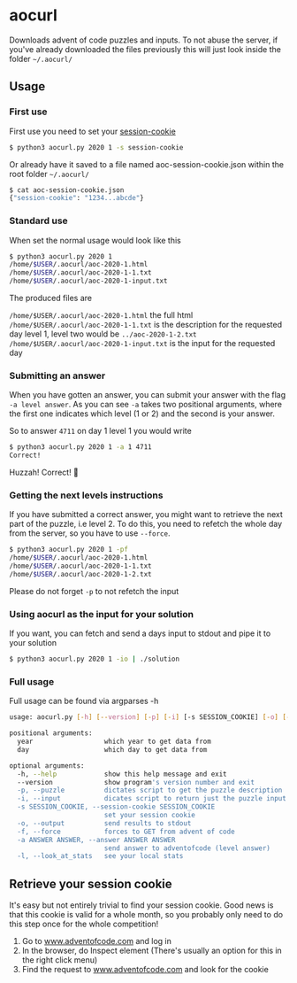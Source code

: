 # aocurl
Downloads advent of code puzzles and inputs.
To not abuse the server, if you've already downloaded the files previously this will just look inside the folder `~/.aocurl/`


## Usage

### First use
First use you need to set your [session-cookie](#retrieve-your-session-cookie)

```bash
$ python3 aocurl.py 2020 1 -s session-cookie
```

Or already have it saved to a file named aoc-session-cookie.json within the root folder `~/.aocurl/`

```bash
$ cat aoc-session-cookie.json
{"session-cookie": "1234...abcde"}
```

### Standard use
When set the normal usage would look like this
```bash
$ python3 aocurl.py 2020 1
/home/$USER/.aocurl/aoc-2020-1.html
/home/$USER/.aocurl/aoc-2020-1-1.txt
/home/$USER/.aocurl/aoc-2020-1-input.txt
```

The produced files are

`/home/$USER/.aocurl/aoc-2020-1.html` the full html  
`/home/$USER/.aocurl/aoc-2020-1-1.txt` is the description for the requested day level 1, level two would be `../aoc-2020-1-2.txt`  
`/home/$USER/.aocurl/aoc-2020-1-input.txt` is the input for the requested day  

### Submitting an answer
When you have gotten an answer, you can submit your answer with the flag `-a level answer`. As you can see `-a` takes two positional arguments, where the first one indicates which level (1 or 2) and the second is your answer.

So to answer `4711` on day 1 level 1 you would write
```bash
$ python3 aocurl.py 2020 1 -a 1 4711
Correct!
```
Huzzah! Correct! :tada:

### Getting the next levels instructions 
If you have submitted a correct answer, you might want to retrieve the next part of the puzzle, i.e level 2. To do this, you need to refetch the whole day from the server, so you have to use `--force`.

```bash
$ python3 aocurl.py 2020 1 -pf
/home/$USER/.aocurl/aoc-2020-1.html
/home/$USER/.aocurl/aoc-2020-1-1.txt
/home/$USER/.aocurl/aoc-2020-1-2.txt
```

Please do not forget `-p` to not refetch the input

### Using aocurl as the input for your solution
If you want, you can fetch and send a days input to stdout and pipe it to your solution

```bash
$ python3 aocurl.py 2020 1 -io | ./solution
```


### Full usage
Full usage can be found via argparses -h
```bash
usage: aocurl.py [-h] [--version] [-p] [-i] [-s SESSION_COOKIE] [-o] [-f] [-a ANSWER ANSWER] [-l] year day

positional arguments:
  year                  which year to get data from
  day                   which day to get data from

optional arguments:
  -h, --help            show this help message and exit
  --version             show program's version number and exit
  -p, --puzzle          dictates script to get the puzzle description
  -i, --input           dicates script to return just the puzzle input
  -s SESSION_COOKIE, --session-cookie SESSION_COOKIE
                        set your session cookie
  -o, --output          send results to stdout
  -f, --force           forces to GET from advent of code
  -a ANSWER ANSWER, --answer ANSWER ANSWER
                        send answer to adventofcode (level answer)
  -l, --look_at_stats   see your local stats

```

## Retrieve your session cookie
It's easy but not entirely trivial to find your session cookie. Good news is that this cookie is valid for a whole month, so you probably only need to do this step once for the whole competition!

1. Go to www.adventofcode.com and log in
2. In the browser, do Inspect element (There's usually an option for this in the right click menu)
3. Find the request to www.adventofcode.com and look for the cookie
